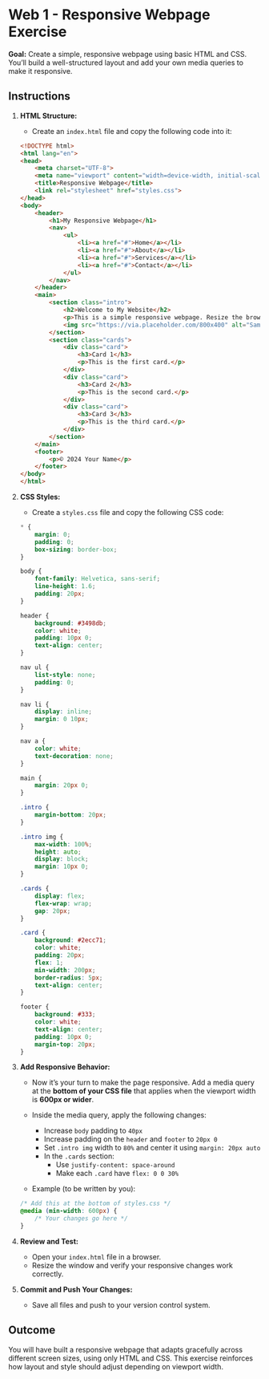 # Web 1 - Responsive Webpage Exercise

**Goal:** Create a simple, responsive webpage using basic HTML and CSS. You’ll build a well-structured layout and add your own media queries to make it responsive.

## Instructions

1. **HTML Structure:**
    - Create an `index.html` file and copy the following code into it:

    ```html
    <!DOCTYPE html>
    <html lang="en">
    <head>
        <meta charset="UTF-8">
        <meta name="viewport" content="width=device-width, initial-scale=1.0">
        <title>Responsive Webpage</title>
        <link rel="stylesheet" href="styles.css">
    </head>
    <body>
        <header>
            <h1>My Responsive Webpage</h1>
            <nav>
                <ul>
                    <li><a href="#">Home</a></li>
                    <li><a href="#">About</a></li>
                    <li><a href="#">Services</a></li>
                    <li><a href="#">Contact</a></li>
                </ul>
            </nav>
        </header>
        <main>
            <section class="intro">
                <h2>Welcome to My Website</h2>
                <p>This is a simple responsive webpage. Resize the browser window to see the effect!</p>
                <img src="https://via.placeholder.com/800x400" alt="Sample Image">
            </section>
            <section class="cards">
                <div class="card">
                    <h3>Card 1</h3>
                    <p>This is the first card.</p>
                </div>
                <div class="card">
                    <h3>Card 2</h3>
                    <p>This is the second card.</p>
                </div>
                <div class="card">
                    <h3>Card 3</h3>
                    <p>This is the third card.</p>
                </div>
            </section>
        </main>
        <footer>
            <p>© 2024 Your Name</p>
        </footer>
    </body>
    </html>
    ```

2. **CSS Styles:**
    - Create a `styles.css` file and copy the following CSS code:

    ```css
    * {
        margin: 0;
        padding: 0;
        box-sizing: border-box;
    }

    body {
        font-family: Helvetica, sans-serif;
        line-height: 1.6;
        padding: 20px;
    }

    header {
        background: #3498db;
        color: white;
        padding: 10px 0;
        text-align: center;
    }

    nav ul {
        list-style: none;
        padding: 0;
    }

    nav li {
        display: inline;
        margin: 0 10px;
    }

    nav a {
        color: white;
        text-decoration: none;
    }

    main {
        margin: 20px 0;
    }

    .intro {
        margin-bottom: 20px;
    }

    .intro img {
        max-width: 100%;
        height: auto;
        display: block;
        margin: 10px 0;
    }

    .cards {
        display: flex;
        flex-wrap: wrap;
        gap: 20px;
    }

    .card {
        background: #2ecc71;
        color: white;
        padding: 20px;
        flex: 1;
        min-width: 200px;
        border-radius: 5px;
        text-align: center;
    }

    footer {
        background: #333;
        color: white;
        text-align: center;
        padding: 10px 0;
        margin-top: 20px;
    }
    ```

3. **Add Responsive Behavior:**
    - Now it’s your turn to make the page responsive. Add a media query at the **bottom of your CSS file** that applies when the viewport width is **600px or wider**.
    - Inside the media query, apply the following changes:
        - Increase `body` padding to `40px`
        - Increase padding on the `header` and `footer` to `20px 0`
        - Set `.intro img` width to `80%` and center it using `margin: 20px auto`
        - In the `.cards` section:
            - Use `justify-content: space-around`
            - Make each `.card` have `flex: 0 0 30%`

    - Example (to be written by you):

    ```css
    /* Add this at the bottom of styles.css */
    @media (min-width: 600px) {
        /* Your changes go here */
    }
    ```

4. **Review and Test:**
    - Open your `index.html` file in a browser.
    - Resize the window and verify your responsive changes work correctly.

5. **Commit and Push Your Changes:**
    - Save all files and push to your version control system.

## Outcome

You will have built a responsive webpage that adapts gracefully across different screen sizes, using only HTML and CSS. This exercise reinforces how layout and style should adjust depending on viewport width.
